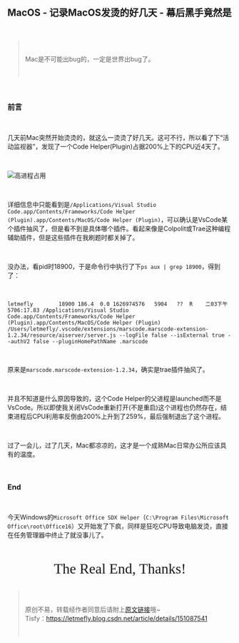 <h2><a id="MacOS__MacOS___1"></a>MacOS - 记录MacOS发烫的好几天 - 幕后黑手竟然是</h2> <br><blockquote> <br> <p>Mac是不可能出bug的，一定是世界出bug了。</p> <br></blockquote> <br><h3><a id="_5"></a>前言</h3> <br><p>几天前Mac突然开始烫烫的，就这么一烫烫了好几天。这可不行，所以看了下“活动监视器”，发现了一个Code Helper(Plugin)占据200%上下的CPU近4天了。</p> <br><p><img src="https://i-blog.csdnimg.cn/direct/24ab1584d8b24ca19884863c75501d9f.png" alt="高进程占用" /></p> <br><p>详细信息中只能看到是<code>/Applications/Visual Studio Code.app/Contents/Frameworks/Code Helper (Plugin).app/Contents/MacOS/Code Helper (Plugin)</code>，可以确认是VsCode某个插件抽风了，但是看不到是具体哪个插件。看起来像是Colpolit或Trae这种编程辅助插件，但是这些插件在我刷题时都关掉了。</p> <br><p>没办法，看pid时18900，于是命令行中执行了下<code>ps aux | grep 18900</code>，得到了：</p> <br><pre><code>letmefly        18900 186.4  0.0 1626974576   5904   ??  R    二03下午 5706:17.83 /Applications/Visual Studio Code.app/Contents/Frameworks/Code Helper (Plugin).app/Contents/MacOS/Code Helper (Plugin) /Users/letmefly/.vscode/extensions/marscode.marscode-extension-1.2.34/resource/aiserver/server.js --logFile false --isExternal true --authV2 false --pluginHomePathName .marscode<br></code></pre> <br><p>原来是<code>marscode.marscode-extension-1.2.34</code>，确实是trae插件抽风了。</p> <br><p>并且不知道是什么原因导致的，这个Code Helper的父进程是launched而不是VsCode。所以即使我关闭VsCode重新打开(不是重启)这个进程也仍然存在，结束进程后CPU利用率反倒由200%上升到了259%，最后强制退出了这个进程。</p> <br><p>过了一会儿，过了几天，Mac都凉凉的，这才是一个成熟Mac日常办公所应该具有的温度。</p> <br><h3><a id="End_25"></a>End</h3> <br><p>今天Windows的<code>Microsoft Office SDX Helper</code>（<code>C:\Program Files\Microsoft Office\root\Office16</code>）又开始发了下疯，同样是狂吃CPU导致电脑发烫，直接在任务管理器中终止了就没事儿了。</p> <br><center><br> <font size="6px" face="Ink Free">The Real End, Thanks!</font><br></center> <br><blockquote> <br> <p>原创不易，转载经作者同意后请附上<a href="https://blog.letmefly.xyz/2025/09/01/Other-MacOS-Logging_several_days_of_macOS_overheating/" rel="nofollow">原文链接</a>哦~<br /> Tisfy：<a href="https://letmefly.blog.csdn.net/article/details/151087541" rel="nofollow">https://letmefly.blog.csdn.net/article/details/151087541</a></p> <br></blockquote>